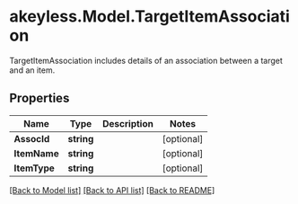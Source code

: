 # akeyless.Model.TargetItemAssociation
TargetItemAssociation includes details of an association between a target and an item.
## Properties

Name | Type | Description | Notes
------------ | ------------- | ------------- | -------------
**AssocId** | **string** |  | [optional] 
**ItemName** | **string** |  | [optional] 
**ItemType** | **string** |  | [optional] 

[[Back to Model list]](../README.md#documentation-for-models) [[Back to API list]](../README.md#documentation-for-api-endpoints) [[Back to README]](../README.md)

